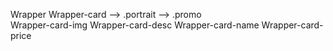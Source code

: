 Wrapper
    Wrapper-card 
    --> .portrait
    --> .promo   
        Wrapper-card-img
        Wrapper-card-desc
            Wrapper-card-name
            Wrapper-card-price
